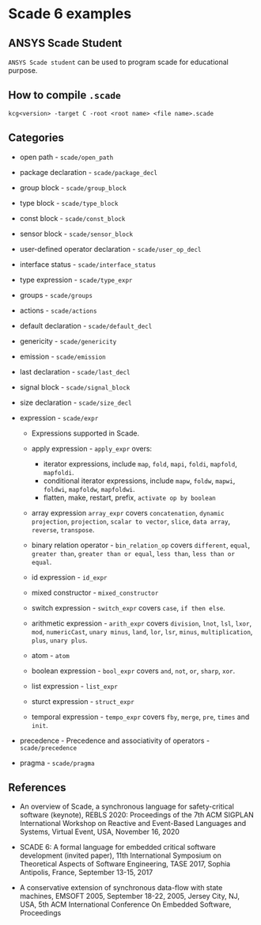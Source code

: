 # Scade 6 examples 

## ANSYS Scade Student 

`ANSYS Scade student` can be used to program scade for educational purpose.

## How to compile `.scade` 

```
kcg<version> -target C -root <root name> <file name>.scade
```

## Categories 

* open path - `scade/open_path`
* package declaration - `scade/package_decl`
* group block - `scade/group_block`
* type block - `scade/type_block`
* const block - `scade/const_block`
* sensor block - `scade/sensor_block`
* user-defined operator declaration - `scade/user_op_decl`
* interface status - `scade/interface_status`
* type expression - `scade/type_expr`
* groups - `scade/groups`
* actions - `scade/actions`
* default declaration - `scade/default_decl`
* genericity - `scade/genericity`
* emission - `scade/emission`
* last declaration - `scade/last_decl`
* signal block - `scade/signal_block`
* size declaration - `scade/size_decl`
* expression  - `scade/expr`
  - Expressions supported in Scade. 
  - apply expression - `apply_expr` overs:
    * iterator expressions, include `map`, `fold`, `mapi`, `foldi`, `mapfold`, `mapfoldi`.
    * conditional iterator expressions, include `mapw`, `foldw`, `mapwi`, `foldwi`, `mapfoldw`, `mapfoldwi`. 
    * flatten, make, restart, prefix, `activate op by boolean`

  - array expression `array_expr` covers `concatenation`, `dynamic projection`, `projection`, `scalar to vector`, `slice`, `data array`, `reverse`, `transpose`. 

  - binary relation operator - `bin_relation_op` covers `different`, `equal`, `greater than`, `greater than or equal`, `less than`, `less than or equal`. 

  - id expression - `id_expr`

  - mixed constructor - `mixed_constructor`

  - switch expression - `switch_expr` covers `case`, `if then else`. 

  - arithmetic expression - `arith_expr` covers `division`, `lnot`, `lsl`, `lxor`, `mod`, `numericCast`, `unary minus`, `land`, `lor`, `lsr`, `minus`, `multiplication`, `plus`, `unary plus`. 

  - atom - `atom`

  - boolean expression - `bool_expr` covers `and`, `not`, `or`, `sharp`, `xor`. 

  - list expression - `list_expr`

  - sturct expression - `struct_expr`

  - temporal expression - `tempo_expr` covers `fby`, `merge`, `pre`, `times` and `init`. 

* precedence - Precedence and associativity of operators - `scade/precedence`

* pragma - `scade/pragma`

## References 

* An overview of Scade, a synchronous language for safety-critical software (keynote), REBLS 2020: Proceedings of the 7th ACM SIGPLAN International Workshop on Reactive and Event-Based Languages and Systems, Virtual Event, USA, November 16, 2020

* SCADE 6: A formal language for embedded critical software development (invited paper), 11th International Symposium on Theoretical Aspects of Software Engineering, TASE 2017, Sophia Antipolis, France, September 13-15, 2017

* A conservative extension of synchronous data-flow with state machines, EMSOFT 2005, September 18-22, 2005, Jersey City, NJ, USA, 5th ACM International Conference On Embedded Software, Proceedings